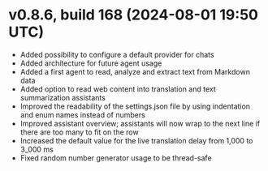 # v0.8.6, build 168 (2024-08-01 19:50 UTC)
- Added possibility to configure a default provider for chats
- Added architecture for future agent usage
- Added a first agent to read, analyze and extract text from Markdown data
- Added option to read web content into translation and text summarization assistants
- Improved the readability of the settings.json file by using indentation and enum names instead of numbers
- Improved assistant overview; assistants will now wrap to the next line if there are too many to fit on the row
- Increased the default value for the live translation delay from 1,000 to 3_000 ms
- Fixed random number generator usage to be thread-safe